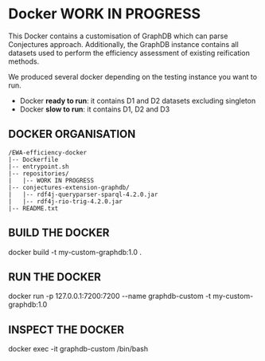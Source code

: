 # Docker WORK IN PROGRESS
This Docker contains a customisation of GraphDB which can parse Conjectures approach. Additionally, the GraphDB instance contains all datasets used to perform the efficiency assessment of existing reification methods.   

We produced several docker depending on the testing instance you want to run.
- Docker **ready to run**: it contains D1 and D2 datasets excluding singleton
- Docker **slow to run**: it contains D1, D2 and D3


## DOCKER ORGANISATION

```
/EWA-efficiency-docker
|-- Dockerfile
|-- entrypoint.sh
|-- repositories/
|   |-- WORK IN PROGRESS
|-- conjectures-extension-graphdb/
|   |-- rdf4j-queryparser-sparql-4.2.0.jar
|   |-- rdf4j-rio-trig-4.2.0.jar
|-- README.txt
```

## BUILD THE DOCKER
docker build -t my-custom-graphdb:1.0 .

## RUN THE DOCKER 
docker run -p 127.0.0.1:7200:7200 --name graphdb-custom -t my-custom-graphdb:1.0

## INSPECT THE DOCKER
docker exec -it graphdb-custom /bin/bash
